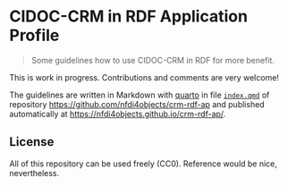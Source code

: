 # CIDOC-CRM in RDF Application Profile

> Some guidelines how to use CIDOC-CRM in RDF for more benefit.

This is work in progress. Contributions and comments are very welcome!

The guidelines are written in Markdown with [quarto](https://quarto.org/) in file [`index.qmd`](index.qmd) of repository <https://github.com/nfdi4objects/crm-rdf-ap> and published automatically at <https://nfdi4objects.github.io/crm-rdf-ap/>.

## License

All of this repository can be used freely (CC0). Reference would be nice, nevertheless.
